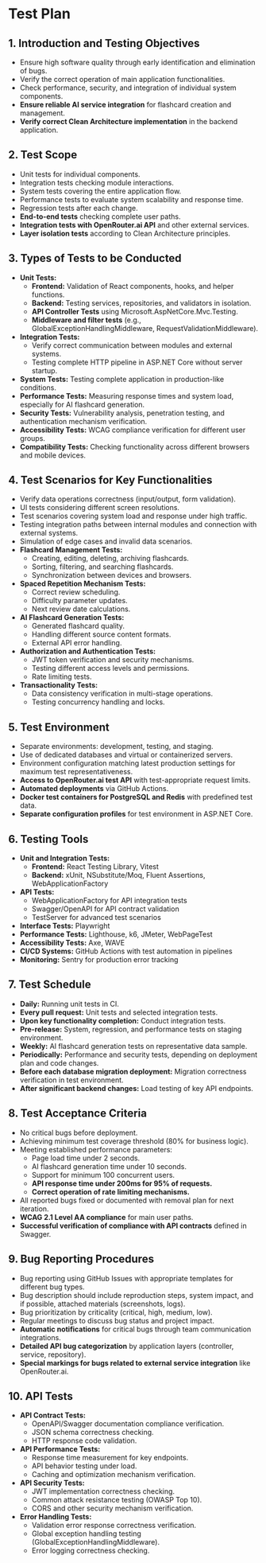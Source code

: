 # Test Plan

## 1. Introduction and Testing Objectives
- Ensure high software quality through early identification and elimination of bugs.
- Verify the correct operation of main application functionalities.
- Check performance, security, and integration of individual system components.
- **Ensure reliable AI service integration** for flashcard creation and management.
- **Verify correct Clean Architecture implementation** in the backend application.

## 2. Test Scope
- Unit tests for individual components.
- Integration tests checking module interactions.
- System tests covering the entire application flow.
- Performance tests to evaluate system scalability and response time.
- Regression tests after each change.
- **End-to-end tests** checking complete user paths.
- **Integration tests with OpenRouter.ai API** and other external services.
- **Layer isolation tests** according to Clean Architecture principles.

## 3. Types of Tests to be Conducted
- **Unit Tests:** 
  - **Frontend:** Validation of React components, hooks, and helper functions.
  - **Backend:** Testing services, repositories, and validators in isolation.
  - **API Controller Tests** using Microsoft.AspNetCore.Mvc.Testing.
  - **Middleware and filter tests** (e.g., GlobalExceptionHandlingMiddleware, RequestValidationMiddleware).
- **Integration Tests:** 
  - Verify correct communication between modules and external systems.
  - Testing complete HTTP pipeline in ASP.NET Core without server startup.
- **System Tests:** Testing complete application in production-like conditions.
- **Performance Tests:** Measuring response times and system load, especially for AI flashcard generation.
- **Security Tests:** Vulnerability analysis, penetration testing, and authentication mechanism verification.
- **Accessibility Tests:** WCAG compliance verification for different user groups.
- **Compatibility Tests:** Checking functionality across different browsers and mobile devices.

## 4. Test Scenarios for Key Functionalities
- Verify data operations correctness (input/output, form validation).
- UI tests considering different screen resolutions.
- Test scenarios covering system load and response under high traffic.
- Testing integration paths between internal modules and connection with external systems.
- Simulation of edge cases and invalid data scenarios.
- **Flashcard Management Tests:**
  - Creating, editing, deleting, archiving flashcards.
  - Sorting, filtering, and searching flashcards.
  - Synchronization between devices and browsers.
- **Spaced Repetition Mechanism Tests:**
  - Correct review scheduling.
  - Difficulty parameter updates.
  - Next review date calculations.
- **AI Flashcard Generation Tests:**
  - Generated flashcard quality.
  - Handling different source content formats.
  - External API error handling.
- **Authorization and Authentication Tests:**
  - JWT token verification and security mechanisms.
  - Testing different access levels and permissions.
  - Rate limiting tests.
- **Transactionality Tests:**
  - Data consistency verification in multi-stage operations.
  - Testing concurrency handling and locks.

## 5. Test Environment
- Separate environments: development, testing, and staging.
- Use of dedicated databases and virtual or containerized servers.
- Environment configuration matching latest production settings for maximum test representativeness.
- **Access to OpenRouter.ai test API** with test-appropriate request limits.
- **Automated deployments** via GitHub Actions.
- **Docker test containers for PostgreSQL and Redis** with predefined test data.
- **Separate configuration profiles** for test environment in ASP.NET Core.

## 6. Testing Tools
- **Unit and Integration Tests:**
  - **Frontend:** React Testing Library, Vitest
  - **Backend:** xUnit, NSubstitute/Moq, Fluent Assertions, WebApplicationFactory
- **API Tests:**
  - WebApplicationFactory for API integration tests
  - Swagger/OpenAPI for API contract validation
  - TestServer for advanced test scenarios
- **Interface Tests:** Playwright
- **Performance Tests:** Lighthouse, k6, JMeter, WebPageTest
- **Accessibility Tests:** Axe, WAVE
- **CI/CD Systems:** GitHub Actions with test automation in pipelines
- **Monitoring:** Sentry for production error tracking

## 7. Test Schedule
- **Daily:** Running unit tests in CI.
- **Every pull request:** Unit tests and selected integration tests.
- **Upon key functionality completion:** Conduct integration tests.
- **Pre-release:** System, regression, and performance tests on staging environment.
- **Weekly:** AI flashcard generation tests on representative data sample.
- **Periodically:** Performance and security tests, depending on deployment plan and code changes.
- **Before each database migration deployment:** Migration correctness verification in test environment.
- **After significant backend changes:** Load testing of key API endpoints.

## 8. Test Acceptance Criteria
- No critical bugs before deployment.
- Achieving minimum test coverage threshold (80% for business logic).
- Meeting established performance parameters:
  - Page load time under 2 seconds.
  - AI flashcard generation time under 10 seconds.
  - Support for minimum 100 concurrent users.
  - **API response time under 200ms for 95% of requests.**
  - **Correct operation of rate limiting mechanisms.**
- All reported bugs fixed or documented with removal plan for next iteration.
- **WCAG 2.1 Level AA compliance** for main user paths.
- **Successful verification of compliance with API contracts** defined in Swagger.

## 9. Bug Reporting Procedures
- Bug reporting using GitHub Issues with appropriate templates for different bug types.
- Bug description should include reproduction steps, system impact, and if possible, attached materials (screenshots, logs).
- Bug prioritization by criticality (critical, high, medium, low).
- Regular meetings to discuss bug status and project impact.
- **Automatic notifications** for critical bugs through team communication integrations.
- **Detailed API bug categorization** by application layers (controller, service, repository).
- **Special markings for bugs related to external service integration** like OpenRouter.ai.

## 10. API Tests
- **API Contract Tests:**
  - OpenAPI/Swagger documentation compliance verification.
  - JSON schema correctness checking.
  - HTTP response code validation.
- **API Performance Tests:**
  - Response time measurement for key endpoints.
  - API behavior testing under load.
  - Caching and optimization mechanism verification.
- **API Security Tests:**
  - JWT implementation correctness checking.
  - Common attack resistance testing (OWASP Top 10).
  - CORS and other security mechanism verification.
- **Error Handling Tests:**
  - Validation error response correctness verification.
  - Global exception handling testing (GlobalExceptionHandlingMiddleware).
  - Error logging correctness checking. 